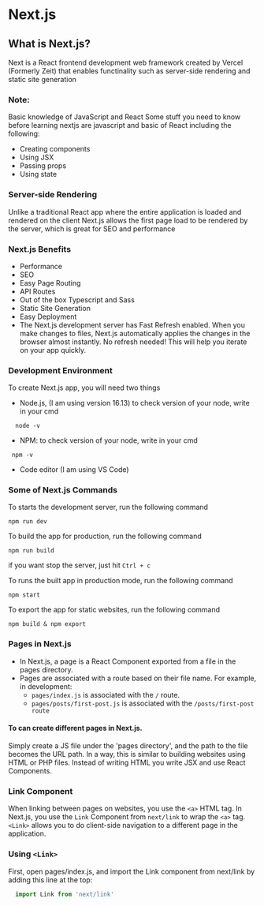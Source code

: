 # Next.js
## What is Next.js?
Next is a React frontend development web framework created by Vercel (Formerly Zeit) that enables functinality such as server-side rendering and static site generation

### Note:
Basic knowledge of JavaScript and React
Some stuff you need to know before learning nextjs are javascript and basic of React including the following:
- Creating components
- Using JSX
- Passing props
- Using state




### Server-side Rendering
Unlike a traditional React app where the entire application is loaded and rendered on the client
Next.js allows the first page load to be rendered by the server, which is great for SEO and performance

### Next.js Benefits
- Performance
- SEO
- Easy Page Routing
- API Routes
- Out of the box Typescript and Sass
- Static Site Generation
- Easy Deployment
- The Next.js development server has Fast Refresh enabled. When you make changes to files, Next.js automatically applies the changes in the browser almost instantly. No refresh needed! This will help you iterate on your app quickly.


### Development Environment
To create Next.js app, you will need two things
- Node.js,  (I am using version 16.13) to check version of your node, write in your cmd 
```command line
  node -v
```

- NPM: to check version of your node, write in your cmd 
 ```command line
  npm -v
```
- Code editor (I am using VS Code)



### Some of Next.js Commands
To starts the development server, run the following command
```
npm run dev
```

To build the app for production, run the following command
```
npm run build
```
if you want stop the server, just hit `Ctrl + c`

To runs the built app in production mode, run the following command
```
npm start
```

To export the app for static websites, run the following command
```
npm build & npm export
```

### Pages in Next.js
- In Next.js, a page is a React Component exported from a file in the pages directory.
- Pages are associated with a route based on their file name. For example, in development:
  - `pages/index.js` is associated with the `/` route.
  - `pages/posts/first-post.js` is associated with the `/posts/first-post route`
  
  
#### To can create different pages in Next.js.
Simply create a JS file under the 'pages directory', and the path to the file becomes the URL path.
In a way, this is similar to building websites using HTML or PHP files. Instead of writing HTML you write JSX and use React Components.


### Link Component
When linking between pages on websites, you use the `<a>` HTML tag.
In Next.js, you use the `Link` Component from `next/link` to wrap the `<a>` tag. 
`<Link>` allows you to do client-side navigation to a different page in the application.
  
### Using `<Link>`
First, open pages/index.js, and import the Link component from next/link by adding this line at the top:
```javascript
  import Link from 'next/link'
```
